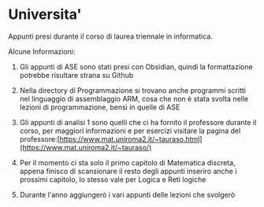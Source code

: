 # Universita'
Appunti presi durante il corso di laurea triennale in informatica.

Alcune Informazioni:

1) Gli appunti di ASE sono stati presi con Obsidian, quindi la formattazione potrebbe risultare strana su Github
  
2) Nella directory di Programmazione si trovano anche programmi scritti nel linguaggio di assemblaggio ARM, cosa che non è stata svolta nelle lezioni di programmazione, bensì in quelle di ASE
  
3) Gli appunti di analisi 1 sono quelli che ci ha fornito il professore durante il corso, per maggiori informazioni e per esercizi visitare la pagina del professore:[https://www.mat.uniroma2.it/~tauraso.html](https://www.mat.uniroma2.it/~tauraso/)

4) Per il momento ci sta solo il primo capitolo di Matematica discreta, appena finisco di scansionare il resto degli appunti inseriro anche i prossimi capitolo, lo stesso vale per Logica e Reti logiche

5) Durante l'anno aggiungerò i vari appunti delle lezioni che svolgerò
